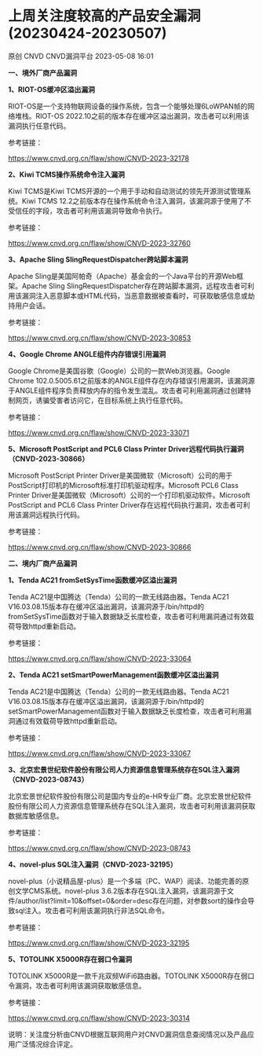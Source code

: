 #  上周关注度较高的产品安全漏洞(20230424-20230507)   
原创 CNVD  CNVD漏洞平台   2023-05-08 16:01  
  
**一、境外厂商产品漏洞**  
  
**1、RIOT-OS缓冲区溢出漏洞**  
  
RIOT-OS是一个支持物联网设备的操作系统，包含一个能够处理6LoWPAN帧的网络堆栈。RIOT-OS 2022.10之前的版本存在缓冲区溢出漏洞，攻击者可以利用该漏洞执行任意代码。  
  
参考链接：  
  
https://www.cnvd.org.cn/flaw/show/CNVD-2023-32178  
  
**2、Kiwi TCMS操作系统命令注入漏洞**  
  
Kiwi TCMS是Kiwi TCMS开源的一个用于手动和自动测试的领先开源测试管理系统。Kiwi TCMS 12.2之前版本存在操作系统命令注入漏洞，该漏洞源于使用了不受信任的字段，攻击者可利用该漏洞导致命令执行。  
  
参考链接：  
  
https://www.cnvd.org.cn/flaw/show/CNVD-2023-32760  
  
**3、Apache Sling SlingRequestDispatcher跨站脚本漏洞**  
  
Apache Sling是美国阿帕奇（Apache）基金会的一个Java平台的开源Web框架。Apache Sling SlingRequestDispatcher存在跨站脚本漏洞，远程攻击者可利用该漏洞注入恶意脚本或HTML代码，当恶意数据被查看时，可获取敏感信息或劫持用户会话。  
  
参考链接：  
  
https://www.cnvd.org.cn/flaw/show/CNVD-2023-30853  
  
**4、Google Chrome ANGLE组件内存错误引用漏洞**  
  
Google Chrome是美国谷歌（Google）公司的一款Web浏览器。Google Chrome
102.0.5005.61之前版本的ANGLE组件存在内存错误引用漏洞，该漏洞源于ANGLE组件程序负责释放内存的指令发生混乱。攻击者可利用漏洞通过创建特制网页，诱骗受害者访问它，在目标系统上执行任意代码。  
  
参考链接：  
  
https://www.cnvd.org.cn/flaw/show/CNVD-2023-33071  
  
**5、Microsoft PostScript and PCL6 Class Printer
Driver远程代码执行漏洞（CNVD-2023-30866）**  
  
Microsoft PostScript Printer Driver是美国微软（Microsoft）公司的用于PostScript打印机的Microsoft标准打印机驱动程序。Microsoft PCL6 Class
Printer Driver是美国微软（Microsoft）公司的一个打印机驱动软件。Microsoft PostScript and
PCL6 Class Printer Driver存在远程代码执行漏洞，攻击者可利用该漏洞远程执行代码。  
  
参考链接：  
  
https://www.cnvd.org.cn/flaw/show/CNVD-2023-30866  
  
  
**二、境内厂商产品漏洞**  
  
**1、Tenda AC21 fromSetSysTime函数缓冲区溢出漏洞**  
  
Tenda AC21是中国腾达（Tenda）公司的一款无线路由器。Tenda AC21 V16.03.08.15版本存在缓冲区溢出漏洞，该漏洞源于/bin/httpd的fromSetSysTime函数对于输入数据缺乏长度检查，攻击者可利用漏洞通过有效载荷导致httpd重新启动。  
  
参考链接：  
  
https://www.cnvd.org.cn/flaw/show/CNVD-2023-33064  
  
**2、Tenda AC21 setSmartPowerManagement函数缓冲区溢出漏洞**  
  
Tenda AC21是中国腾达（Tenda）公司的一款无线路由器。Tenda AC21 V16.03.08.15版本存在缓冲区溢出漏洞，该漏洞源于/bin/httpd的setSmartPowerManagement函数对于输入数据缺乏长度检查，攻击者可利用漏洞通过有效载荷导致httpd重新启动。  
  
参考链接：  
  
https://www.cnvd.org.cn/flaw/show/CNVD-2023-33067  
  
**3、北京宏景世纪软件股份有限公司人力资源信息管理系统存在SQL注入漏洞（CNVD-2023-08743）**  
  
北京宏景世纪软件股份有限公司是国内专业的e-HR专业厂商。北京宏景世纪软件股份有限公司人力资源信息管理系统存在SQL注入漏洞，攻击者可利用该漏洞获取数据库敏感信息。  
  
参考链接：  
  
https://www.cnvd.org.cn/flaw/show/CNVD-2023-08743  
  
**4、novel-plus SQL注入漏洞（CNVD-2023-32195）**  
  
novel-plus（小说精品屋-plus）是一个多端（PC、WAP）阅读、功能完善的原创文学CMS系统。novel-plus 3.6.2版本存在SQL注入漏洞，该漏洞源于文件/author/list?limit=10&offset=0&order=desc存在问题，对参数sort的操作会导致sql注入。攻击者可利用该漏洞执行非法SQL命令。  
  
参考链接：  
  
https://www.cnvd.org.cn/flaw/show/CNVD-2023-32195  
  
**5、TOTOLINK X5000R存在弱口令漏洞**  
  
TOTOLINK X5000R是一款千兆双频WiFi6路由器。TOTOLINK X5000R存在弱口令漏洞，攻击者可利用该漏洞获取敏感信息。  
  
参考链接：  
  
https://www.cnvd.org.cn/flaw/show/CNVD-2023-30314  
  
  
说明：关注度分析由CNVD根据互联网用户对CNVD漏洞信息查阅情况以及产品应用广泛情况综合评定。  
  
  
  
